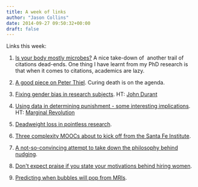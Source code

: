 ```yaml
---
title: A week of links
author: "Jason Collins"
date: 2014-09-27 09:50:32+00:00
draft: false
---
```


Links this week:
	
  1. [Is your body mostly microbes?](http://www.bostonglobe.com/ideas/2014/09/13/your-body-mostly-microbes-actually-have-idea/qlcoKot4wfUXecjeVaFKFN/story.html?event=event25) A nice take-down of  another trail of citations dead-ends. One thing I have learnt from my PhD research is that when it comes to citations, academics are lazy.

	
  2. [A good piece on Peter Thiel](http://www.telegraph.co.uk/technology/11098971/Peter-Thiel-the-billionaire-tech-entrepreneur-on-a-mission-to-cheat-death.html). Curing death is on the agenda.

	
  3. [Fixing gender bias in research subjects](http://www.nytimes.com/2014/09/23/health/23gender.html?ref=health). HT: [John Durant](https://twitter.com/johndurant)

	
  4. [Using data in determining punishment - some interesting implications](http://imarketreports.com/judges-bring-new-rigor-to-evaluating-recidivist-risk.html). HT: [Marginal Revolution](https://twitter.com/MargRev)

	
  5. [Deadweight loss in pointless research](http://andrewgelman.com/2014/09/22/will-spam-six-gun-fountain-pen/).

	
  6. [Three complexity MOOCs about to kick off from the Santa Fe Institute](http://www.santafe.edu/news/item/three-moocs-start-monday/).

	
  7. [A not-so-convincing attempt to take down the philosophy behind nudging](http://www.nybooks.com/articles/archives/2014/oct/09/cass-sunstein-its-all-your-own-good/).

	
  8. [Don't expect praise if you state your motivations behind hiring women](http://marginalrevolution.com/marginalrevolution/2014/09/hiring-women-and-the-moral-inversion-of-economics.html).

	
  9. [Predicting when bubbles will pop from MRIs](http://nautil.us/blog/mris-of-careful-people-can-predict-when-bubbles-will-pop).



